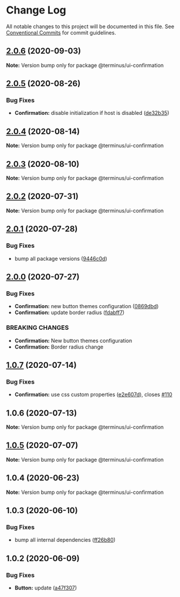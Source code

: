 # Change Log

All notable changes to this project will be documented in this file.
See [Conventional Commits](https://conventionalcommits.org) for commit guidelines.

## [2.0.6](https://github.com/GetTerminus/terminus-oss/compare/@terminus/ui-confirmation@2.0.5...@terminus/ui-confirmation@2.0.6) (2020-09-03)

**Note:** Version bump only for package @terminus/ui-confirmation





## [2.0.5](https://github.com/GetTerminus/terminus-oss/compare/@terminus/ui-confirmation@2.0.4...@terminus/ui-confirmation@2.0.5) (2020-08-26)


### Bug Fixes

* **Confirmation:** disable initialization if host is disabled ([de32b35](https://github.com/GetTerminus/terminus-oss/commit/de32b35ad4c07c6a37d4ccf101bfb67c8ce6e435))





## [2.0.4](https://github.com/GetTerminus/terminus-oss/compare/@terminus/ui-confirmation@2.0.3...@terminus/ui-confirmation@2.0.4) (2020-08-14)

**Note:** Version bump only for package @terminus/ui-confirmation





## [2.0.3](https://github.com/GetTerminus/terminus-oss/compare/@terminus/ui-confirmation@2.0.2...@terminus/ui-confirmation@2.0.3) (2020-08-10)

**Note:** Version bump only for package @terminus/ui-confirmation

## [2.0.2](https://github.com/GetTerminus/terminus-oss/compare/@terminus/ui-confirmation@2.0.1...@terminus/ui-confirmation@2.0.2) (2020-07-31)

**Note:** Version bump only for package @terminus/ui-confirmation

## [2.0.1](https://github.com/GetTerminus/terminus-oss/compare/@terminus/ui-confirmation@2.0.0...@terminus/ui-confirmation@2.0.1) (2020-07-28)

### Bug Fixes

* bump all package versions ([9446c0d](https://github.com/GetTerminus/terminus-oss/commit/9446c0d5cde3bd693cfba7cabbfd2db443a47b00))

## [2.0.0](https://github.com/GetTerminus/terminus-oss/compare/@terminus/ui-confirmation@1.0.7...@terminus/ui-confirmation@2.0.0) (2020-07-27)

### Bug Fixes

* **Confirmation:** new button themes configuration ([0869dbd](https://github.com/GetTerminus/terminus-oss/commit/0869dbd16ff5da9b8c4e1cbab45117b9e9c95623))
* **Confirmation:** update border radius ([fdabff7](https://github.com/GetTerminus/terminus-oss/commit/fdabff7e42e15fa512e994c5fad383c1e69f64b0))

### BREAKING CHANGES

* **Confirmation:** New button themes configuration
* **Confirmation:** Border radius change

## [1.0.7](https://github.com/GetTerminus/terminus-oss/compare/@terminus/ui-confirmation@1.0.6...@terminus/ui-confirmation@1.0.7) (2020-07-14)

### Bug Fixes

* **Confirmation:** use css custom properties ([e2e607d](https://github.com/GetTerminus/terminus-oss/commit/e2e607d45e1da58a471636be70dd7e3f9eb26a04)), closes [#110](https://github.com/GetTerminus/terminus-oss/issues/110)

## 1.0.6 (2020-07-13)

**Note:** Version bump only for package @terminus/ui-confirmation

## [1.0.5](https://github.com/GetTerminus/terminus-oss/compare/@terminus/ui-confirmation@1.0.4...@terminus/ui-confirmation@1.0.5) (2020-07-07)

**Note:** Version bump only for package @terminus/ui-confirmation

## 1.0.4 (2020-06-23)

**Note:** Version bump only for package @terminus/ui-confirmation

## 1.0.3 (2020-06-10)

### Bug Fixes

* bump all internal dependencies ([ff26b80](https://github.com/GetTerminus/terminus-oss/commit/ff26b806bb599401f006996be5b567a378e68ef3))

## 1.0.2 (2020-06-09)

### Bug Fixes

* **Button:** update ([a47f307](https://github.com/GetTerminus/terminus-oss/commit/a47f30757b9216d6ee76788c117e76eacf5289e5))
